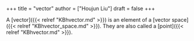 +++
title = "vector"
author = ["Houjun Liu"]
draft = false
+++

A [vector]({{< relref "KBhvector.md" >}}) is an element of a [vector space]({{< relref "KBhvector_space.md" >}}). They are also called a [point]({{< relref "KBhvector.md" >}}).